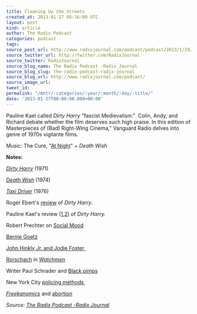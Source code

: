 ```yaml
---
title: Cleaning Up the Streets
created_at: 2013-01-27 05:16:00 UTC
layout: post
kind: article
author: The Radix Podcast
categories: podcast
tags: 
source_post_url: http://www.radixjournal.com/podcast/podcast/2013/1/29/cleaning-up-the-streets
source_twitter_url: http://twitter.com/RadixJournal
source_twitter: RadixJournal
source_blog_name: The Radix Podcast -Radix Journal
source_blog_slug: the-radix-podcast-radix-journal
source_blog_url: http://www.radixjournal.com/podcast/
source_image_url: 
tweet_id: 
permalink: "/mntr/:categories/:year/:month/:day/:title/"
date: '2013-01-27T00:00:00.000+00:00'
---
```

<p>Pauline Kael called <em>Dirty Harry </em>"fascist Medievalism."&nbsp; Colin, Andy, and Richard debate whether the film deserves such high praise. In this edition of Masterpieces of (Bad) Right-Wing Cinema," Vanguard Radio delves into genre of 1970s vigilante films.&nbsp; &nbsp;</p><p>Music: The Cure, "<a href="https://itunes.apple.com/us/album/at-night/id65619601?i=65619489">At Night</a>" + <em>Death Wish</em></p>



<p><strong>Notes:</strong></p><p><a href="http://www.imdb.com/title/tt0066999/"><em>Dirty Harry</em></a> (1971)</p><p><a href="http://www.imdb.com/title/tt0071402/"><em>Death Wish</em></a> (1974)</p><p><a href="http://www.imdb.com/title/tt0075314/"><em>Taxi Driver</em></a> (1976)</p><p>Roger Ebert's <a href="http://rogerebert.suntimes.com/apps/pbcs.dll/article?AID=%2F19710101%2FREVIEWS%2F101010307%2F1023&amp;AID1=%2F19710101%2FREVIEWS%2F101010307%2F1023&amp;AID2=">review</a> of <em>Dirty Harry</em>.</p><p>Pauline Kael's review (<a href="http://www.examiner.com/article/magnum-fascist-dirty-harry">1</a>,<a href="http://books.google.com/books?id=0NlZpWZn4JsC&amp;lpg=PP1&amp;dq=pauline%20kael%20deep%20into%20the%20movie&amp;pg=PA191#v=onepage&amp;q=dirty%20harry&amp;f=false">2</a>) of <em>Dirty Harry. &nbsp;</em></p><p>Robert Prechter on <a href="http://www.youtube.com/watch?v=S-BuS7cokyk&amp;feature=share&amp;list=UUawByTc65SYsLqeEnocVaUA">Social Mood</a></p><p><a href="http://en.wikipedia.org/wiki/Bernhard_Goetz">Bernie Goetz</a></p><p><a href="http://www.history.com/this-day-in-history/obsessed-jodie-foster-fan-john-hinckley-jr-shoots-president-reagan">John Hinkly Jr. and Jodie Foster&nbsp;</a></p><p><a href="http://en.wikipedia.org/wiki/Rorschach_(comics)">Rorschach</a> in <a href="http://www.amazon.com/gp/product/0930289234/ref=as_li_ss_tl?ie=UTF8&amp;camp=1789&amp;creative=390957&amp;creativeASIN=0930289234&amp;linkCode=as2&amp;tag=alterright-20"><em>Watchmen</em></a></p><p>Writer Paul Schrader and <a href="http://www.guardian.co.uk/film/2006/jul/06/features.geoffreymacnab">Black pimps</a></p><p>New York City <a href="http://www.nytimes.com/2011/08/16/us/16police.html?_r=0">policing methods&nbsp;</a></p><p><a href="http://www.amazon.com/gp/product/0060731338/ref=as_li_ss_tl?ie=UTF8&amp;camp=1789&amp;creative=390957&amp;creativeASIN=0060731338&amp;linkCode=as2&amp;tag=alterright-20"><em>Freekanomics</em></a> and <a href="http://www.isteve.com/abortion.htm">abortion</a></p><div class="">
    <i>Source: <a href="http://www.radixjournal.com/podcast/">The Radix Podcast -Radix Journal</a></i>
</div>
